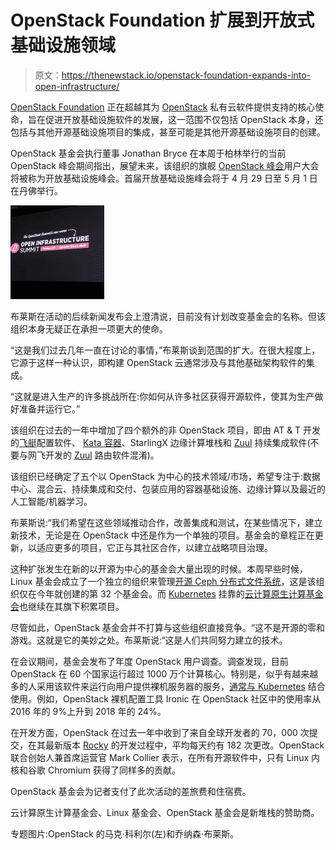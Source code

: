 # OpenStack Foundation 扩展到开放式基础设施领域

> 原文：<https://thenewstack.io/openstack-foundation-expands-into-open-infrastructure/>

[OpenStack Foundation](https://www.openstack.org/foundation/) 正在超越其为 [OpenStack](https://www.openstack.org/software/) 私有云软件提供支持的核心使命，旨在促进开放基础设施软件的发展，这一范围不仅包括 OpenStack 本身，还包括与其他开源基础设施项目的集成，甚至可能是其他开源基础设施项目的创建。

OpenStack 基金会执行董事 Jonathan Bryce 在本周于柏林举行的当前 OpenStack 峰会期间指出，展望未来，该组织的旗舰 [OpenStack 峰会](https://www.openstack.org/summit)用户大会将被称为开放基础设施峰会。首届开放基础设施峰会将于 4 月 29 日至 5 月 1 日在丹佛举行。

[![](img/9c0830ca0e92af63d15e7211538dc467.png)](https://twitter.com/thenewstack/status/1062305426748985345)

布莱斯在活动的后续新闻发布会上澄清说，目前没有计划改变基金会的名称。但该组织本身无疑正在承担一项更大的使命。

“这是我们过去几年一直在讨论的事情，”布莱斯谈到范围的扩大。在很大程度上，它源于这样一种认识，即构建 OpenStack 云通常涉及与其他基础架构软件的集成。

“这就是进入生产的许多挑战所在:你如何从许多社区获得开源软件，使其为生产做好准备并运行它。”

该组织在过去的一年中增加了四个额外的非 OpenStack 项目，即由 AT & T 开发的[飞艇](https://github.com/openstack/airship-in-a-bottle)配置软件、 [Kata 容器](https://katacontainers.io/)、StarlingX 边缘计算堆栈和 [Zuul](https://zuul-ci.org/) 持续集成软件(不要与网飞开发的 [Zuul](https://github.com/Netflix/zuul) 路由软件混淆)。

该组织已经确定了五个以 OpenStack 为中心的技术领域/市场，希望专注于:数据中心、混合云、持续集成和交付、包装应用的容器基础设施、边缘计算以及最近的人工智能/机器学习。

布莱斯说:“我们希望在这些领域推动合作，改善集成和测试，在某些情况下，建立新技术，无论是在 OpenStack 中还是作为一个单独的项目。基金会的章程正在更新，以适应更多的项目，它正与其社区合作，以建立战略项目治理。

这种扩张发生在新的以开源为中心的基金会大量出现的时候。本周早些时候，Linux 基金会成立了一个独立的组织来管理[开源 Ceph 分布式文件系统](https://thenewstack.io/linux-foundation-launches-a-foundation-for-the-ceph-file-system/)，这是该组织仅在今年就创建的第 32 个基金会。而 [Kubernetes](https://kubernetes.io/) 挂靠的[云计算原生计算基金会](https://www.cncf.io/)也继续在其旗下积累项目。

尽管如此，OpenStack 基金会并不打算与这些组织直接竞争。“这不是开源的零和游戏。这就是它的美妙之处。布莱斯说:“这是人们共同努力建立的技术。

在会议期间，基金会发布了年度 OpenStack 用户调查。调查发现，目前 OpenStack 在 60 个国家运行超过 1000 万个计算核心。特别是，似乎有越来越多的人采用该软件来运行向用户提供裸机服务器的服务，[通常与 Kubernetes](https://twitter.com/thenewstack/status/1062279917663084549) 结合使用。例如，OpenStack 裸机配置工具 Ironic 在 OpenStack 社区中的使用率从 2016 年的 9%上升到 2018 年的 24%。

在开发方面，OpenStack 在过去一年中收到了来自全球开发者的 70，000 次提交，在其最新版本 [Rocky](https://releases.openstack.org/rocky/) 的开发过程中，平均每天约有 182 次更改。OpenStack 联合创始人兼首席运营官 Mark Collier 表示，在所有开源软件中，只有 Linux 内核和谷歌 Chromium 获得了同样多的贡献。

OpenStack 基金会为记者支付了此次活动的差旅费和住宿费。

云计算原生计算基金会、Linux 基金会、OpenStack 基金会是新堆栈的赞助商。

专题图片:OpenStack 的马克·科利尔(左)和乔纳森·布莱斯。

<svg xmlns:xlink="http://www.w3.org/1999/xlink" viewBox="0 0 68 31" version="1.1"><title>Group</title> <desc>Created with Sketch.</desc></svg>